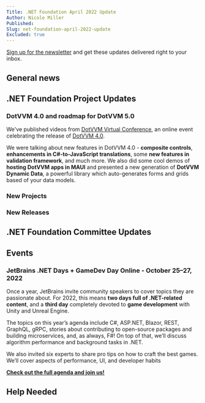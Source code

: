 ```yaml
---
Title: .NET Foundation April 2022 Update
Author: Nicole Miller
Published:
Slug: net-foundation-april-2022-update
Excluded: true
---
```



[Sign up for the newsletter](https://eepurl.com/dhL_qb) and get these updates delivered right to your inbox.

## General news




## .NET Foundation Project Updates

### DotVVM 4.0 and roadmap for DotVVM 5.0

We've published videos from [DotVVM Virtual Conference](https://www.youtube.com/watch?v=NAFYNAYbsE0&list=PLq1wAETqUjIa8ZHtBuNstZRVBlheO82Rg&index=1), an online event celebrating the release of [DotVVM 4.0](https://www.dotvvm.com/blog/88/Released-DotVVM-4-0). 

We were talking about new features in DotVVM 4.0 - **composite controls**, **enhancements in C#-to-JavaScript translations**, some **new features in validation framework**, and much more. We also did some cool demos of **hosting DotVVM apps in MAUI** and presented a new generation of **DotVVM Dynamic Data**, a powerful library which auto-generates forms and grids based of your data models.

### New Projects







### New Releases








## .NET Foundation Committee Updates





## Events

### JetBrains .NET Days + GameDev Day Online - October 25–27, 2022

Once a year, JetBrains invite community speakers to cover topics they are passionate about. For 2022, this means **two days full of .NET-related content**, and a **third day** completely devoted to **game development** with Unity and Unreal Engine. 

The topics on this year’s agenda include C#, ASP.NET, Blazor, REST, GraphQL, gRPC, stories about contributing to open-source packages and building microservices, and, as always, F#! On top of that, we’ll discuss algorithm performance and background tasks in .NET. 

We also invited six experts to share pro tips on how to craft the best games. We’ll cover aspects of performance, UI, and developer habits

[**Check out the full agenda and join us!**](https://pages.jetbrains.com/dotnet-days-2022/dnf/)

## Help Needed





